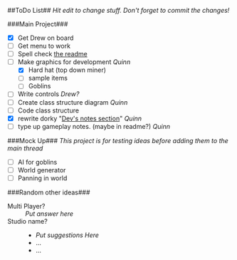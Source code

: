 ##ToDo List##
*Hit edit to change stuff. Don't forget to commit the changes!*

###Main Project###
- [x] Get Drew on board 
- [ ] Get menu to work
- [ ] Spell check [the readme](README.md)
- [ ] Make graphics for development *Quinn*
  - [x] Hard hat (top down miner)
  - [ ] sample items
  - [ ] Goblins
- [ ] Write controls *Drew?*
- [ ] Create class structure diagram *Quinn*
- [ ] Code class structure
- [x] rewrite dorky "[Dev's notes section](README.md)" *Quinn*
- [ ] type up gameplay notes. (maybe in readme?) *Quinn*

###Mock Up###
*This project is for testing ideas before adding them to the main thread*
- [ ] AI for goblins
- [ ] World generator
- [ ] Panning in world

###Random other ideas###
<dl>
  <dt>Multi Player?</dt>
  <dd><em>Put answer here</em></dd>

  <dt>Studio name?</dt>
  <dd>
	<ul>
		<li> <em>Put suggestions Here</em>
		<li> ...
		<li> ...
  </dd>
</dl>